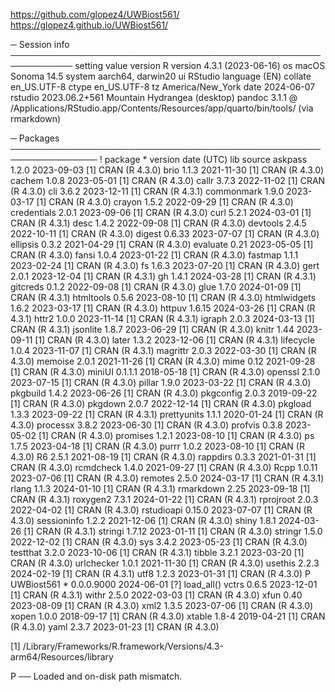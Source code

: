 https://github.com/glopez4/UWBiost561/
https://glopez4.github.io/UWBiost561/


─ Session info ────────────────────────────────────────────────────────────
 setting  value
 version  R version 4.3.1 (2023-06-16)
 os       macOS Sonoma 14.5
 system   aarch64, darwin20
 ui       RStudio
 language (EN)
 collate  en_US.UTF-8
 ctype    en_US.UTF-8
 tz       America/New_York
 date     2024-06-07
 rstudio  2023.06.2+561 Mountain Hydrangea (desktop)
 pandoc   3.1.1 @ /Applications/RStudio.app/Contents/Resources/app/quarto/bin/tools/ (via rmarkdown)

─ Packages ────────────────────────────────────────────────────────────────
 ! package     * version    date (UTC) lib source
   askpass       1.2.0      2023-09-03 [1] CRAN (R 4.3.0)
   brio          1.1.3      2021-11-30 [1] CRAN (R 4.3.0)
   cachem        1.0.8      2023-05-01 [1] CRAN (R 4.3.0)
   callr         3.7.3      2022-11-02 [1] CRAN (R 4.3.0)
   cli           3.6.2      2023-12-11 [1] CRAN (R 4.3.1)
   commonmark    1.9.0      2023-03-17 [1] CRAN (R 4.3.0)
   crayon        1.5.2      2022-09-29 [1] CRAN (R 4.3.0)
   credentials   2.0.1      2023-09-06 [1] CRAN (R 4.3.0)
   curl          5.2.1      2024-03-01 [1] CRAN (R 4.3.1)
   desc          1.4.2      2022-09-08 [1] CRAN (R 4.3.0)
   devtools      2.4.5      2022-10-11 [1] CRAN (R 4.3.0)
   digest        0.6.33     2023-07-07 [1] CRAN (R 4.3.0)
   ellipsis      0.3.2      2021-04-29 [1] CRAN (R 4.3.0)
   evaluate      0.21       2023-05-05 [1] CRAN (R 4.3.0)
   fansi         1.0.4      2023-01-22 [1] CRAN (R 4.3.0)
   fastmap       1.1.1      2023-02-24 [1] CRAN (R 4.3.0)
   fs            1.6.3      2023-07-20 [1] CRAN (R 4.3.0)
   gert          2.0.1      2023-12-04 [1] CRAN (R 4.3.1)
   gh            1.4.1      2024-03-28 [1] CRAN (R 4.3.1)
   gitcreds      0.1.2      2022-09-08 [1] CRAN (R 4.3.0)
   glue          1.7.0      2024-01-09 [1] CRAN (R 4.3.1)
   htmltools     0.5.6      2023-08-10 [1] CRAN (R 4.3.0)
   htmlwidgets   1.6.2      2023-03-17 [1] CRAN (R 4.3.0)
   httpuv        1.6.15     2024-03-26 [1] CRAN (R 4.3.1)
   httr2         1.0.0      2023-11-14 [1] CRAN (R 4.3.1)
   igraph        2.0.3      2024-03-13 [1] CRAN (R 4.3.1)
   jsonlite      1.8.7      2023-06-29 [1] CRAN (R 4.3.0)
   knitr         1.44       2023-09-11 [1] CRAN (R 4.3.0)
   later         1.3.2      2023-12-06 [1] CRAN (R 4.3.1)
   lifecycle     1.0.4      2023-11-07 [1] CRAN (R 4.3.1)
   magrittr      2.0.3      2022-03-30 [1] CRAN (R 4.3.0)
   memoise       2.0.1      2021-11-26 [1] CRAN (R 4.3.0)
   mime          0.12       2021-09-28 [1] CRAN (R 4.3.0)
   miniUI        0.1.1.1    2018-05-18 [1] CRAN (R 4.3.0)
   openssl       2.1.0      2023-07-15 [1] CRAN (R 4.3.0)
   pillar        1.9.0      2023-03-22 [1] CRAN (R 4.3.0)
   pkgbuild      1.4.2      2023-06-26 [1] CRAN (R 4.3.0)
   pkgconfig     2.0.3      2019-09-22 [1] CRAN (R 4.3.0)
   pkgdown       2.0.7      2022-12-14 [1] CRAN (R 4.3.0)
   pkgload       1.3.3      2023-09-22 [1] CRAN (R 4.3.1)
   prettyunits   1.1.1      2020-01-24 [1] CRAN (R 4.3.0)
   processx      3.8.2      2023-06-30 [1] CRAN (R 4.3.0)
   profvis       0.3.8      2023-05-02 [1] CRAN (R 4.3.0)
   promises      1.2.1      2023-08-10 [1] CRAN (R 4.3.0)
   ps            1.7.5      2023-04-18 [1] CRAN (R 4.3.0)
   purrr         1.0.2      2023-08-10 [1] CRAN (R 4.3.0)
   R6            2.5.1      2021-08-19 [1] CRAN (R 4.3.0)
   rappdirs      0.3.3      2021-01-31 [1] CRAN (R 4.3.0)
   rcmdcheck     1.4.0      2021-09-27 [1] CRAN (R 4.3.0)
   Rcpp          1.0.11     2023-07-06 [1] CRAN (R 4.3.0)
   remotes       2.5.0      2024-03-17 [1] CRAN (R 4.3.1)
   rlang         1.1.3      2024-01-10 [1] CRAN (R 4.3.1)
   rmarkdown     2.25       2023-09-18 [1] CRAN (R 4.3.1)
   roxygen2      7.3.1      2024-01-22 [1] CRAN (R 4.3.1)
   rprojroot     2.0.3      2022-04-02 [1] CRAN (R 4.3.0)
   rstudioapi    0.15.0     2023-07-07 [1] CRAN (R 4.3.0)
   sessioninfo   1.2.2      2021-12-06 [1] CRAN (R 4.3.0)
   shiny         1.8.1      2024-03-26 [1] CRAN (R 4.3.1)
   stringi       1.7.12     2023-01-11 [1] CRAN (R 4.3.0)
   stringr       1.5.0      2022-12-02 [1] CRAN (R 4.3.0)
   sys           3.4.2      2023-05-23 [1] CRAN (R 4.3.0)
   testthat      3.2.0      2023-10-06 [1] CRAN (R 4.3.1)
   tibble        3.2.1      2023-03-20 [1] CRAN (R 4.3.0)
   urlchecker    1.0.1      2021-11-30 [1] CRAN (R 4.3.0)
   usethis       2.2.3      2024-02-19 [1] CRAN (R 4.3.1)
   utf8          1.2.3      2023-01-31 [1] CRAN (R 4.3.0)
 P UWBiost561  * 0.0.0.9000 2024-06-01 [?] load_all()
   vctrs         0.6.5      2023-12-01 [1] CRAN (R 4.3.1)
   withr         2.5.0      2022-03-03 [1] CRAN (R 4.3.0)
   xfun          0.40       2023-08-09 [1] CRAN (R 4.3.0)
   xml2          1.3.5      2023-07-06 [1] CRAN (R 4.3.0)
   xopen         1.0.0      2018-09-17 [1] CRAN (R 4.3.0)
   xtable        1.8-4      2019-04-21 [1] CRAN (R 4.3.0)
   yaml          2.3.7      2023-01-23 [1] CRAN (R 4.3.0)

 [1] /Library/Frameworks/R.framework/Versions/4.3-arm64/Resources/library

 P ── Loaded and on-disk path mismatch.
